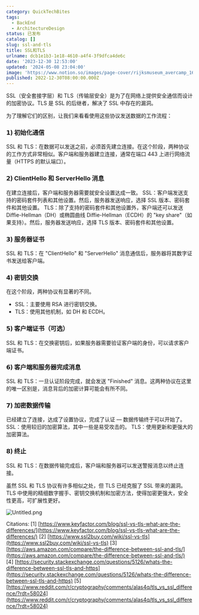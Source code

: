 ```yaml
---
category: QuickTechBites
tags:
  - BackEnd
  - ArchitectureDesign
status: 已发布
catalog: []
slug: ssl-and-tls
title: SSL和TLS
urlname: dcb1e1b3-1e18-4610-a4f4-3f9dfca4de6c
date: '2023-12-30 12:53:00'
updated: '2024-05-08 23:04:00'
image: 'https://www.notion.so/images/page-cover/rijksmuseum_avercamp_1620.jpg'
published: 2022-12-30T08:00:00.000Z
---
```


SSL（安全套接字层）和 TLS（传输层安全）是为了在网络上提供安全通信而设计的加密协议。TLS 是 SSL 的后继者，解决了 SSL 中存在的漏洞。


为了理解它们的区别，让我们来看看使用这些协议发送数据的工作流程：


### 𝟭) 初始化通信


SSL 和 TLS：在数据可以发送之前，必须首先建立连接。在这个阶段，两种协议的工作方式非常相似。客户端和服务器建立连接，通常在端口 443 上进行网络流量（HTTPS 的默认端口）。


### 𝟮) ClientHello 和 ServerHello 消息


在建立连接后，客户端和服务器需要就安全设置达成一致。
SSL：客户端发送支持的密码套件列表和其他设置。然后，服务器发送响应，选择 SSL 版本、密码套件和其他设置。
TLS：除了支持的密码套件和其他设置外，客户端还可以发送 Diffie-Hellman（DH）或椭圆曲线 Diffie-Hellman（ECDH）的 "key share"（如果支持）。然后，服务器发送响应，选择 TLS 版本、密码套件和其他设置。


### 𝟯) 服务器证书


SSL 和 TLS：在 "ClientHello" 和 "ServerHello" 消息通信后，服务器将其数字证书发送给客户端。


### 𝟰) 密钥交换


在这个阶段，两种协议有显著的不同。
- SSL：主要使用 RSA 进行密钥交换。
- TLS：使用其他机制，如 DH 和 ECDH。


### 𝟱) 客户端证书（可选）


SSL 和 TLS：在交换密钥后，如果服务器需要验证客户端的身份，可以请求客户端证书。


### 𝟲) 客户端和服务器完成消息


SSL 和 TLS：一旦认证阶段完成，就会发送 "Finished" 消息。这两种协议在这里的唯一区别是，消息背后的加密计算可能会有所不同。


### 𝟳) 加密数据传输


已经建立了连接，达成了设置协议，完成了认证 — 数据传输终于可以开始了。
SSL：使用较旧的加密算法，其中一些是易受攻击的。
TLS：使用更新和更强大的加密算法。


### 𝟴) 终止


SSL 和 TLS：在数据传输完成后，客户端和服务器可以发送警报消息以终止连接。


虽然 SSL 和 TLS 协议有许多相似之处，但 TLS 已经克服了 SSL 带来的漏洞。TLS 中使用的精细数字握手、密钥交换机制和加密方法，使得加密更强大，安全性更高，可扩展性更好。


![Untitled.png](https://prod-files-secure.s3.us-west-2.amazonaws.com/5d24fe63-e567-4804-86f9-9fdc62e13082/8ff987c5-7f31-4b50-83f5-c69ee7578c4a/Untitled.png?X-Amz-Algorithm=AWS4-HMAC-SHA256&X-Amz-Content-Sha256=UNSIGNED-PAYLOAD&X-Amz-Credential=ASIAZI2LB4666BWMU32S%2F20250309%2Fus-west-2%2Fs3%2Faws4_request&X-Amz-Date=20250309T213305Z&X-Amz-Expires=3600&X-Amz-Security-Token=IQoJb3JpZ2luX2VjEDQaCXVzLXdlc3QtMiJHMEUCID6y2Dry9ATxjrAj8qbqEc7d98K3quLAtqzrON4gfJNAAiEA8eUhel0TUcafZ6St1oQTz6B7k5PWl8SwvUkkPNWHfsEq%2FwMIfRAAGgw2Mzc0MjMxODM4MDUiDF08zuxvfHpSl2Z8JSrcA28xR%2B3fIocHhUYnKU%2F%2F9G%2FlHh99jiKJ4EICDPpS0eaKAf11%2Fabqgli%2B%2BdVqOsueEfQG2qojm8n4Th49JNPrjc4Ar34R2skJApigPiZwdHE02M%2FZpj1kyWmM9g2GWJMGaei080zlHAJNxNbE%2B0lYy2zRDU2AdBWv14had1c4yFszNDjQtWx64BRUfvQY3xfADl%2Fz0kbxjRGU7UJqgGJusAV3p2DApc3mh0%2FIhyBMMQGc4NBRhMcZRvhpjxJUMF1cUpGjNGtwzKClcUv2xIXrqG3e8jQmSRh%2BR1VpOPlrzdVD23G5lshJyVr%2FxGSQWKgBa3%2Fm01RzELHT2fNlYUoPb7LNJfbGCQ6hVFnjAIFB6IQP%2B%2Bq8hNI%2BmNCtD36kIBIAH50EOOhdSTlgij8b7P82wS00fP5Hs2adD381%2BoFonfkB4lAdA2HAlpXrWfyN0j65qtr8HZxOx5VOiNW1lz7ASy%2FG%2FlY5irpy9vy1nSp9DeKG4S9YIXdWS7rlCVFfL9oALQoiZgPz6Qbi2tGpm0ZzYsV3wL0%2FhFM5QZRTdVlupH9ws%2Fk%2BmbOlRP%2BCXLpTzUrbxJrcKjGzKXS8STIbZS2RUQy4T7wge1U3MKOYte%2BtzfeWLLwZQdFtZT5oBUddMLHft74GOqUBQK9xFa%2FU6Vtr80WishT33AHmK4xHZdsTJ4arW5LrtOrdk77Amd0kNifz0k%2B8Zc5Q3CW7rBgb08YmmjKLdHUKto4BF42sQt216O32fhNBrSK3sQv0C%2F4iuWCr55UMlL%2FvqTnA0I7Qhblcys6Yt75nUZbmakZyHt32iPhC4QeXa5lCHgitHGMcjb8V2CEEdAddWzxWQbHPZaGl7w3gl4YnXf99u5EO&X-Amz-Signature=80d5a1dc99f70e470433b0912cdc66a28aa359dc1a7126f213c6d4ccbfcc3273&X-Amz-SignedHeaders=host&x-id=GetObject)


Citations:
[1] [https://www.keyfactor.com/blog/ssl-vs-tls-what-are-the-differences/](https://www.keyfactor.com/blog/ssl-vs-tls-what-are-the-differences/)
[2] [https://www.ssl2buy.com/wiki/ssl-vs-tls](https://www.ssl2buy.com/wiki/ssl-vs-tls)
[3] [https://aws.amazon.com/compare/the-difference-between-ssl-and-tls/](https://aws.amazon.com/compare/the-difference-between-ssl-and-tls/)
[4] [https://security.stackexchange.com/questions/5126/whats-the-difference-between-ssl-tls-and-https](https://security.stackexchange.com/questions/5126/whats-the-difference-between-ssl-tls-and-https)
[5] [https://www.reddit.com/r/cryptography/comments/alas4q/tls_vs_ssl_difference/?rdt=58024](https://www.reddit.com/r/cryptography/comments/alas4q/tls_vs_ssl_difference/?rdt=58024)

